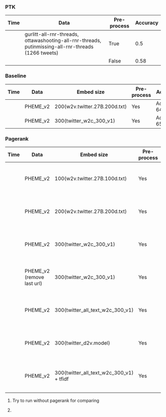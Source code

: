 ### PTK

Time | Data | Pre-process | Accuracy
--- | --- | --- | ---
| | gurlitt-all-rnr-threads, ottawashooting-all-rnr-threads, putinmissing-all-rnr-threads (1266 tweets) | True | 0.5
| | | False | 0.58

### Baseline
Time | Data | Embed size | Pre-process | Accuracy
--- | --- | --- | --- | ---
| | PHEME_v2 | 200(w2v.twitter.27B.200d.txt) | Yes | Accuracy: 64.782
| | PHEME_v2 | 300(twitter_w2c_300_v1) | Yes | Accuracy: 65.664

### Pagerank

Time | Data | Embed size | Pre-process | Accuracy
--- | --- | --- | --- | ---
| | PHEME_v2 | 100(w2v.twitter.27B.100d.txt) | Yes | Acc: 0.733 P: 0.715 R: 0.490 F1: 0.581
| | PHEME_v2 | 200(w2v.twitter.27B.200d.txt) | Yes | Acc: 0.752 P: 0.752 R: 0.514 F1: 0.611
| | PHEME_v2 | 300(twitter_w2c_300_v1) | Yes | Acc: 0.771 P: 0.749 R: 0.594 F1: 0.663
| | PHEME_v2 (remove last url) | 300(twitter_w2c_300_v1) | Yes | Acc: 0.762 P: 0.734 R: 0.580 F1: 0.648
| | PHEME_v2 | 300(twitter_all_text_w2c_300_v1) | Yes | Acc: 0.810 P: 0.799 R: 0.664 F1: 0.725
| | PHEME_v2 | 300(twitter_d2v.model) | Yes | Acc: 0.692 P: 0.643 R: 0.417 F1: 0.506
| | PHEME_v2 | 300(twitter_all_text_w2c_300_v1) + tfidf | Yes | Acc: 0.805 P: 0.790 R: 0.661 F1: 0.720


1. Try to run without pagerank for comparing


2. 